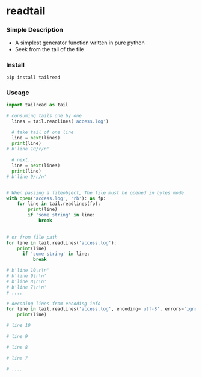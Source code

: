 # readtail

### Simple Description

- A simplest generator function written in pure python
- Seek from the tail of the file

### Install
```shell
pip install tailread
```


### Useage

```python
import tailread as tail

# consuming tails one by one
  lines = tail.readlines('access.log')

  # take tail of one line
  line = next(lines)
  print(line)
# b'line 10/r/n'

  # next...
  line = next(lines)
  print(line)
# b'line 9/r/n'


# When passing a fileobject, The file must be opened in bytes mode.
with open('access.log', 'rb'): as fp:
    for line in tail.readlines(fp):
        print(line)
        if 'some string' in line:
            break
        

# or from file path
for line in tail.readlines('access.log'):
    print(line)
      if 'some string' in line:
          break

# b'line 10\r\n'
# b'line 9\r\n'
# b'line 8\r\n'
# b'line 7\r\n'
# ....

```

```python
# decoding lines from encoding info
for line in tail.readlines('access.log', encoding='utf-8', errors='ignore'):
    print(line)

# line 10

# line 9

# line 8

# line 7

# ....


```